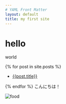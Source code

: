 ```yaml
---
# YAML Front Matter
layout: default
title: my first site
---
```

# hello
world

{% for post in site.posts %}
- [{{post.title}}]({{site.baseurl}}{{post.url}})

{% endfor %}
こんにちは！




![food]({{site.baseurl}}/img1.jpg)